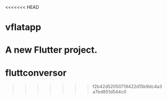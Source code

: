 <<<<<<< HEAD
# vflatapp

A new Flutter project.
=======
# fluttconversor
>>>>>>> f2b42d52050719422d15b9dc4a3a7bd851d544c0

